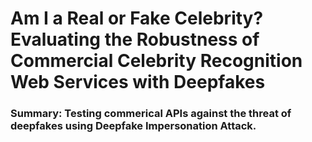 # Am I a Real or Fake Celebrity? Evaluating the Robustness of Commercial Celebrity Recognition Web Services with Deepfakes
### Summary: Testing commerical APIs against the threat of deepfakes using Deepfake Impersonation Attack.

